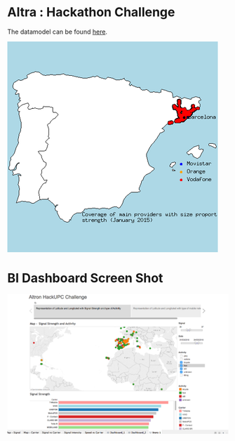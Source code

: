 # Altra : Hackathon Challenge

The datamodel can be found [here](https://docs.google.com/spreadsheets/d/1zyt47ZaQGOQ07VtofDvxiqOZn_XjeuxGiPyhkSU3RkY/edit?usp=sharing).

!["Coverage of main mobile providers from January 2015 to October 2016"](https://github.com/HackathonUPC/Altran/blob/master/R_Analysis/plots/carrier_coverage/evolution/carrier_coverage_evolution.gif "Coverage of main mobile providers from January 2015 to October 2016")

# BI Dashboard Screen Shot
!["Altron Dashboard"](https://github.com/HackathonUPC/Altran/blob/master/tableau.png "Tableau Dashboard")
